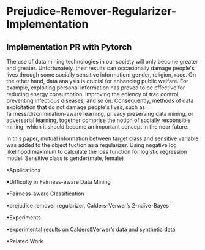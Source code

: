 # Prejudice-Remover-Regularizer-Implementation


## Implementation PR with Pytorch

The use of data mining technologies in our society will only become greater and greater. Unfortunately, their results can occasionally damage people's lives through some socially sensitive information: gender, religion, race. On the other hand, data analysis is crucial for enhancing public welfare. For example, exploiting personal information has proved to be effective for reducing energy consumption, improving the eciency of trac control, preventing infectious diseases, and so on. Consequently, methods of data exploitation that do not damage people's lives, such as fairness/discrimination-aware learning, privacy preserving data mining, or adversarial learning, together comprise the notion of socially responsible mining, which it should become an important concept in the near future.

In this paper, mutual information between target class and sensitive variable was added to the object fuction as a regularizer. Using negative log likelihood maximum to calculate the loss function for logistic regression model. Sensitive class is gender(male, female)

•Applications

•Difficulty in Fairness-aware Data Mining

•Fairness-aware Classification

•prejudice remover regularizer, Calders-Verwer’s 2-naïve-Bayes

•Experiments

•experimental results on Calders&Verwer’s data and synthetic data

•Related Work



